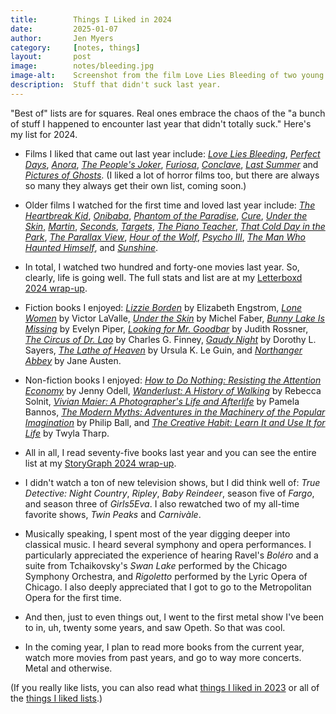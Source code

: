 ```yaml
---
title:        Things I Liked in 2024
date:         2025-01-07
author:       Jen Myers
category:     [notes, things]
layout:       post
image:        notes/bleeding.jpg
image-alt:    Screenshot from the film Love Lies Bleeding of two young women, one with her arm around the other, standing next to a pickup truck and looking off into the distance.
description:  Stuff that didn't suck last year.
---
```


"Best of" lists are for squares. Real ones embrace the chaos of the "a bunch of stuff I happened to encounter last year that didn't totally suck." Here's my list for 2024.

- Films I liked that came out last year include: [_Love Lies Bleeding_](https://letterboxd.com/film/love-lies-bleeding-2024/), [_Perfect Days_](https://letterboxd.com/film/perfect-days-2023/), [_Anora_](https://letterboxd.com/film/anora/), [_The People's Joker_](https://letterboxd.com/film/the-peoples-joker/), [_Furiosa_](https://letterboxd.com/film/furiosa-a-mad-max-saga/), [_Conclave_](https://letterboxd.com/film/conclave/), [_Last Summer_](https://letterboxd.com/film/last-summer-2023/) and [_Pictures of Ghosts_](https://letterboxd.com/film/pictures-of-ghosts/). (I liked a lot of horror films too, but there are always so many they always get their own list, coming soon.)

- Older films I watched for the first time and loved last year include: [_The Heartbreak Kid_](https://letterboxd.com/film/the-heartbreak-kid-1972/), [_Onibaba_](https://letterboxd.com/film/onibaba/), [_Phantom of the Paradise_](https://letterboxd.com/film/phantom-of-the-paradise/), [_Cure_](https://letterboxd.com/film/cure/), [_Under the Skin_](https://letterboxd.com/film/under-the-skin-2013/), [_Martin_](https://letterboxd.com/film/martin/), [_Seconds_](https://letterboxd.com/film/seconds/), [_Targets_](https://letterboxd.com/film/targets/), [_The Piano Teacher_](https://letterboxd.com/film/the-piano-teacher/), [_That Cold Day in the Park_](https://letterboxd.com/film/that-cold-day-in-the-park/), [_The Parallax View_](https://letterboxd.com/film/the-parallax-view/), [_Hour of the Wolf_](https://letterboxd.com/film/hour-of-the-wolf/), [_Psycho III_](https://letterboxd.com/film/psycho-iii/), [_The Man Who Haunted Himself_](https://letterboxd.com/film/the-man-who-haunted-himself/), and [_Sunshine_](https://letterboxd.com/film/sunshine-2007/).

- In total, I watched two hundred and forty-one movies last year. So, clearly, life is going well. The full stats and list are at my [Letterboxd 2024 wrap-up](https://letterboxd.com/jenmyers/year/2024/).

- Fiction books I enjoyed: [_Lizzie Borden_](https://app.thestorygraph.com/books/924e18c7-01aa-48f4-8404-b5ee5f41a4d7) by Elizabeth Engstrom, [_Lone Women_](https://app.thestorygraph.com/books/f264da3a-9961-43a1-b095-1166ec57f5a1) by Victor LaValle, [_Under the Skin_](https://app.thestorygraph.com/books/dd92deec-62a8-4345-8602-524f013c2692) by Michel Faber, [_Bunny Lake Is Missing_](https://app.thestorygraph.com/books/417009e4-df56-4e7a-8918-dd0e342faacc) by Evelyn Piper, [_Looking for Mr. Goodbar_](https://app.thestorygraph.com/books/84b9c42d-9e48-46ee-af7c-3cbe48d199b3) by Judith Rossner, [_The Circus of Dr. Lao_](https://app.thestorygraph.com/books/284bc17a-6a61-47d4-86b5-10f866f67a97) by Charles G. Finney, [_Gaudy Night_](https://app.thestorygraph.com/books/234258a5-71a6-4cc8-beb6-fc1a2fe69f88) by Dorothy L. Sayers, [_The Lathe of Heaven_](https://app.thestorygraph.com/books/595200eb-97de-45a5-94e0-960931a178f7) by Ursula K. Le Guin, and [_Northanger Abbey_](https://app.thestorygraph.com/books/ddede220-62b6-4728-b518-e53a07e5aae9) by Jane Austen.

- Non-fiction books I enjoyed: [_How to Do Nothing: Resisting the Attention Economy_](https://app.thestorygraph.com/books/94ecd827-f0e4-4876-9db5-40c414e039cc) by Jenny Odell, [_Wanderlust: A History of Walking_](https://app.thestorygraph.com/books/90d958bd-da10-49ba-b7bc-2c495f2e3da2) by Rebecca Solnit, [_Vivian Maier: A Photographer's Life and Afterlife_](https://app.thestorygraph.com/books/47fe7ef4-bfb0-441d-9581-2eebd99e808a) by Pamela Bannos, [_The Modern Myths: Adventures in the Machinery of the Popular Imagination_](https://app.thestorygraph.com/books/65ffba9d-8b34-4dca-a873-c5efa2450f33) by Philip Ball, and [_The Creative Habit: Learn It and Use It for Life_](https://app.thestorygraph.com/books/87d1fa33-0c95-4b68-b65a-08e7c9920b8d) by Twyla Tharp.

- All in all, I read seventy-five books last year and you can see the entire list at my [StoryGraph 2024 wrap-up](https://app.thestorygraph.com/wrap-up/2024/jenmyers).

- I didn't watch a ton of new television shows, but I did think well of: _True Detective: Night Country_, _Ripley_, _Baby Reindeer_, season five of _Fargo_, and season three of _Girls5Eva_. I also rewatched two of my all-time favorite shows, _Twin Peaks_ and _Carnivàle_.

- Musically speaking, I spent most of the year digging deeper into classical music. I heard several symphony and opera performances. I particularly appreciated the experience of hearing Ravel's _Boléro_ and a suite from Tchaikovsky's _Swan Lake_ performed by the Chicago Symphony Orchestra, and _Rigoletto_ performed by the Lyric Opera of Chicago. I also deeply appreciated that I got to go to the Metropolitan Opera for the first time.

- And then, just to even things out, I went to the first metal show I've been to in, uh, twenty some years, and saw Opeth. So that was cool.

- In the coming year, I plan to read more books from the current year, watch more movies from past years, and go to way more concerts. Metal and otherwise.

(If you really like lists, you can also read what [things I liked in 2023](https://jenmyers.net/notes/things/things-i-liked-in-2023.html) or all of the [things I liked lists](https://jenmyers.net/category/things.html).)
